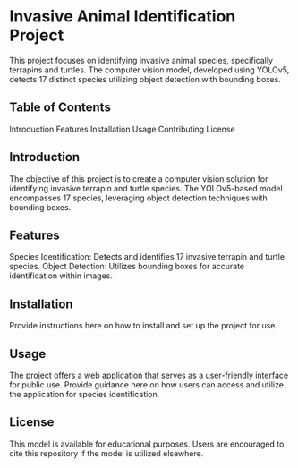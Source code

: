 # Invasive Animal Identification Project
<!-- Banner Placeholder: ![Project Banner](link_to_your_banner_image) -->
This project focuses on identifying invasive animal species, specifically terrapins and turtles. The computer vision model, developed using YOLOv5, detects 17 distinct species utilizing object detection with bounding boxes.

## Table of Contents
Introduction
Features
Installation
Usage
Contributing
License

## Introduction
The objective of this project is to create a computer vision solution for identifying invasive terrapin and turtle species. The YOLOv5-based model encompasses 17 species, leveraging object detection techniques with bounding boxes.

## Features
Species Identification: Detects and identifies 17 invasive terrapin and turtle species.
Object Detection: Utilizes bounding boxes for accurate identification within images.

## Installation
Provide instructions here on how to install and set up the project for use.

## Usage
The project offers a web application that serves as a user-friendly interface for public use. Provide guidance here on how users can access and utilize the application for species identification.

<!-- ## Contributing
Welcome contributions! Guidelines for reporting bugs, suggesting enhancements, or submitting pull requests can be found here.
-->

## License
This model is available for educational purposes. Users are encouraged to cite this repository if the model is utilized elsewhere.

